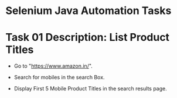# Selenium Java Automation Tasks

# Task 01 Description:  List Product Titles
- Go to "https://www.amazon.in/".

- Search for mobiles in the search Box.

- Display First 5 Mobile Product Titles in the search results page.